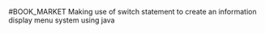#BOOK_MARKET
Making use of switch statement to create an information display menu system using java 

